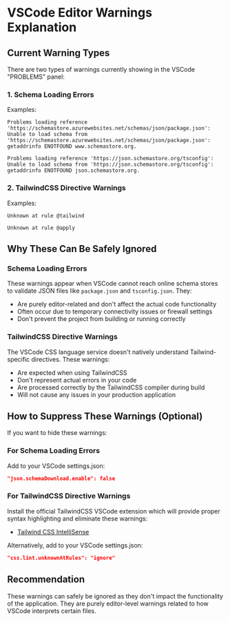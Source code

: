 # VSCode Editor Warnings Explanation

## Current Warning Types

There are two types of warnings currently showing in the VSCode "PROBLEMS" panel:

### 1. Schema Loading Errors

Examples:
```
Problems loading reference 'https://schemastore.azurewebsites.net/schemas/json/package.json': Unable to load schema from 'https://schemastore.azurewebsites.net/schemas/json/package.json': getaddrinfo ENOTFOUND www.schemastore.org.
```

```
Problems loading reference 'https://json.schemastore.org/tsconfig': Unable to load schema from 'https://json.schemastore.org/tsconfig': getaddrinfo ENOTFOUND json.schemastore.org.
```

### 2. TailwindCSS Directive Warnings

Examples:
```
Unknown at rule @tailwind
```

```
Unknown at rule @apply
```

## Why These Can Be Safely Ignored

### Schema Loading Errors

These warnings appear when VSCode cannot reach online schema stores to validate JSON files like `package.json` and `tsconfig.json`. They:

- Are purely editor-related and don't affect the actual code functionality
- Often occur due to temporary connectivity issues or firewall settings
- Don't prevent the project from building or running correctly

### TailwindCSS Directive Warnings

The VSCode CSS language service doesn't natively understand Tailwind-specific directives. These warnings:

- Are expected when using TailwindCSS
- Don't represent actual errors in your code
- Are processed correctly by the TailwindCSS compiler during build
- Will not cause any issues in your production application

## How to Suppress These Warnings (Optional)

If you want to hide these warnings:

### For Schema Loading Errors

Add to your VSCode settings.json:

```json
"json.schemaDownload.enable": false
```

### For TailwindCSS Directive Warnings

Install the official TailwindCSS VSCode extension which will provide proper syntax highlighting and eliminate these warnings:

- [Tailwind CSS IntelliSense](https://marketplace.visualstudio.com/items?itemName=bradlc.vscode-tailwindcss)

Alternatively, add to your VSCode settings.json:

```json
"css.lint.unknownAtRules": "ignore"
```

## Recommendation

These warnings can safely be ignored as they don't impact the functionality of the application. They are purely editor-level warnings related to how VSCode interprets certain files.
